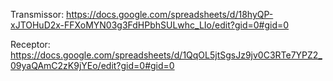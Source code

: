Transmissor: https://docs.google.com/spreadsheets/d/18hyQP-xJTOHuD2x-FFXoMYN03g3FdHPbhSULwhc_LIo/edit?gid=0#gid=0

Receptor: https://docs.google.com/spreadsheets/d/1QqOL5jtSgsJz9jv0C3RTe7YPZ2_09yaQAmC2zK9jYEo/edit?gid=0#gid=0